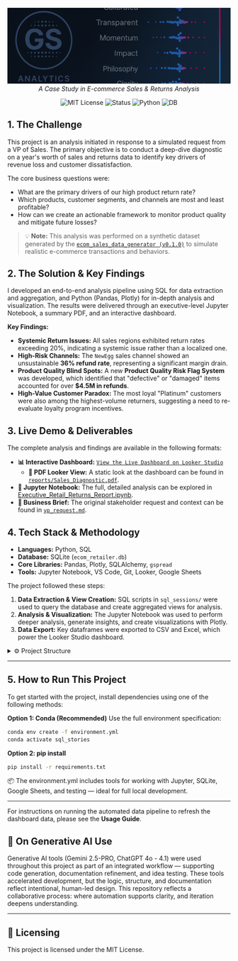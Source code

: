 <p align="center">
  <img src="repo_files/dark_logo_banner.png" width="1000"/>
  <br>
  <em>A Case Study in E-commerce Sales & Returns Analysis</em>
</p>

<p align="center">
  <img alt="MIT License" src="https://img.shields.io/badge/license-MIT-blue">
  <img alt="Status" src="https://img.shields.io/badge/status-complete-brightgreen">
  <img alt="Python" src="https://img.shields.io/badge/python-3.9-blue.svg">
  <img alt="DB" src="https://img.shields.io/badge/database-SQLite-orange.svg">
</p>

## 1. The Challenge

This project is an analysis initiated in response to a simulated request from a VP of Sales. The primary objective is to conduct a deep-dive diagnostic on a year's worth of sales and returns data to identify key drivers of revenue loss and customer dissatisfaction.

The core business questions were:
- What are the primary drivers of our high product return rate?
- Which products, customer segments, and channels are most and least profitable?
- How can we create an actionable framework to monitor product quality and mitigate future losses?

> 💡 **Note:** This analysis was performed on a synthetic dataset generated by the [`ecom_sales_data_generator (v0.1.0)`](https://github.com/G-Schumacher44/ecom_sales_data_generator) to simulate realistic e-commerce transactions and behaviors.

## 2. The Solution & Key Findings

I developed an end-to-end analysis pipeline using SQL for data extraction and aggregation, and Python (Pandas, Plotly) for in-depth analysis and visualization. The results were delivered through an executive-level Jupyter Notebook, a summary PDF, and an interactive dashboard.

**Key Findings:**
- **Systemic Return Issues:** All sales regions exhibited return rates exceeding 20%, indicating a systemic issue rather than a localized one.
- **High-Risk Channels:** The `NewEgg` sales channel showed an unsustainable **36% refund rate**, representing a significant margin drain.
- **Product Quality Blind Spots:** A new **Product Quality Risk Flag System** was developed, which identified that "defective" or "damaged" items accounted for over **$4.5M in refunds**.
- **High-Value Customer Paradox:** The most loyal "Platinum" customers were also among the highest-volume returners, suggesting a need to re-evaluate loyalty program incentives.

## 3. Live Demo & Deliverables

The complete analysis and findings are available in the following formats:

*   **📊 Interactive Dashboard:** [`View the Live Dashboard on Looker Studio`](https://lookerstudio.google.com/reporting/e5f1454c-c8e4-481f-9ac8-375a3bdd289c)
    *   **📄 PDF Looker View:** A static look at the dashboard can be found in [`reports/Sales_Diagnostic.pdf`](reports/Sales_Diagnostic.pdf).
*  **📓 Jupyter Notebook:** The full, detailed analysis can be explored in [Executive_Retail_Returns_Report.ipynb](https://nbviewer.org/github/G-Schumacher44/VP-Request/blob/main/Executive_Retail_Returns_Report.ipynb?flush_cache=true).
*   **📝 Business Brief:** The original stakeholder request and context can be found in [`vp_request.md`](vp_request.md).

## 4. Tech Stack & Methodology

*   **Languages:** Python, SQL
*   **Database:** SQLite (`ecom_retailer.db`)
*   **Core Libraries:** Pandas, Plotly, SQLAlchemy, `gspread`
*   **Tools:** Jupyter Notebook, VS Code, Git, Looker, Google Sheets

The project followed these steps:
1.  **Data Extraction & View Creation:** SQL scripts in `sql_sessions/` were used to query the database and create aggregated views for analysis.
2.  **Analysis & Visualization:** The Jupyter Notebook was used to perform deeper analysis, generate insights, and create visualizations with Plotly.
3.  **Data Export:** Key dataframes were exported to CSV and Excel, which power the Looker Studio dashboard.

<details>
<summary>⚙️ Project Structure</summary>

# 📂 Repository Map

```text
.
├── output_data/                     # Exported analysis or pipeline outputs
├── repo_files/                      # Project assets (branding, banners, etc.)
├── reports/                         # Generated reports and summaries
├── scripts/                         # Utility and pipeline scripts
│   ├── check_db.py                  # Validate SQLite database schema
│   ├── csv_to_xlsx.py               # Convert CSV exports to Excel format
│   └── g_drive_uploader.py          # Upload results to Google Drive/Sheets
├── sql_sessions/                    # SQL build + analysis sessions
│   ├── build_all_dashboards.sql     # Master script to create dashboards
│   ├── cleanup_vp_req.sql           # Cleanup queries for VP request workflow
│   ├── eda_cleaning.session.sql     # SQL session: cleaning
│   ├── eda_core_metrics.session.sql # SQL session: core metrics
│   ├── eda_logistics_summary.session.sql # SQL session: logistics summary
│   ├── eda_segementation.session.sql     # SQL session: segmentation analysis
│   ├── export_cleaned_tables.sql    # Export cleaned tables
│   ├── export_views.sql             # Export final views
│   └── run_all.sh                   # Bash script to run all SQL sessions
├── .gitattributes
├── .gitignore
├── ecom_retailer.db                 # Pre-built SQLite database
├── Executive_Retail_Returns_Report.ipynb # Jupyter notebook: executive analysis
├── README.md                        # Main project introduction
├── run_story.sh                     # Master script to run pipeline
├── secrets.yaml                     # Secrets configuration (local use)
├── stories_config.yaml              # Config for story-specific pipelines
├── USAGE.md                         # Usage guide / documentation
└── vp_request.md                    # VP request case notes
```

</details>

___

## 5. How to Run This Project

To get started with the project, install dependencies using one of the following methods:

**Option 1: Conda (Recommended)**
Use the full environment specification:
```bash
conda env create -f environment.yml
conda activate sql_stories
```
**Option 2: pip install**

```bash
pip install -r requirements.txt
```

📦 The environment.yml includes tools for working with Jupyter, SQLite, Google Sheets, and testing — ideal for full local development.
___

For instructions on running the automated data pipeline to refresh the dashboard data, please see the **Usage Guide**.

## 🤝 On Generative AI Use

Generative AI tools (Gemini 2.5-PRO, ChatGPT 4o - 4.1) were used throughout this project as part of an integrated workflow — supporting code generation, documentation refinement, and idea testing. These tools accelerated development, but the logic, structure, and documentation reflect intentional, human-led design. This repository reflects a collaborative process: where automation supports clarity, and iteration deepens understanding.

---

## 📜 Licensing

This project is licensed under the MIT License.
